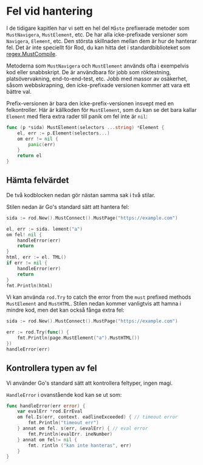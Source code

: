 # Fel vid hantering

I de tidigare kapitlen har vi sett en hel del `Måste` prefixerade metoder som `MustNavigera`, `MustElement`, etc. De har alla icke-prefixade versioner som `Navigera`, `Element`, etc. Den största skillnaden mellan dem är hur de hanterar fel. Det är inte speciellt för Rod, du kan hitta det i standardbiblioteket som [regex.MustCompile](https://golang.org/pkg/regexp/#MustCompile).

Metoderna som `MustNavigera` och `MustElement` används ofta i exempelvis kod eller snabbskript. De är användbara för jobb som röktestning, platsövervakning, end-to-end-test, etc. Jobb med massor av osäkerhet, såsom webbskrapning, den icke-prefixade versionen kommer att vara ett bättre val.

Prefix-versionen är bara den icke-prefix-versionen insvept med en felkontroller. Här är källkoden för `MustElement`, som du kan se det bara kallar `Element` med flera extra rader till panik om fel inte är `nil`:

```go
func (p *sida) MustElement(selectors ...string) *Element {
    el, err := p.Element(selectors...)
    om err != nil {
        panic(err)
    }
    return el
}
```

## Hämta felvärdet

De två kodblocken nedan gör nästan samma sak i två stilar.

Stilen nedan är Go's standard sätt att hantera fel:

```go
sida := rod.New().MustConnect().MustPage("https://example.com")

el, err := sida. lement("a")
om fel! nil {
    handleError(err)
    return
}
html, err := el. TML()
if err != nil {
    handleError(err)
    return
}
fmt.Println(html)
```

Vi kan använda `rod.Try` to catch the error from the `must` prefixed methods `MustElement` and `MustHTML`. Stilen nedan kommer vanligtvis att hamna i mindre kod, men det kan också fånga extra fel:

```go
sida := rod.New().MustConnect().MustPage("https://example.com")

err := rod.Try(func() {
    fmt.Println(page.MustElement("a").MustHTML())
})
handleError(err)
```

## Kontrollera typen av fel

Vi använder Go's standard sätt att kontrollera feltyper, ingen magi.

`HandleError` i ovanstående kod kan se ut som:

```go
func handleError(err error) {
    var evalErr *rod.ErrEval
    om fel.Is(err, context. eadlineExceeded) { // timeout error
        fmt.Println("timeout err")
    } annat om fel. s(err, &evalErr) { // eval error
        fmt.Println(evalErr. ineNumber)
    } annat om fel!= nil {
        fmt. rintln ("kan inte hanteras", err)
    }
}
```
